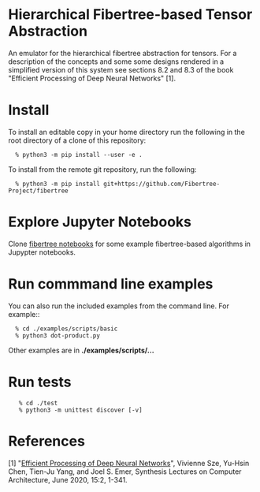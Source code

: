 Hierarchical Fibertree-based Tensor Abstraction
==================================================

An emulator for the hierarchical fibertree abstraction for
tensors. For a description of the concepts and some some designs
rendered in a simplified version of this system see sections 8.2 and
8.3 of the book "Efficient Processing of Deep Neural Networks" [1]. 

Install
=======

To install an editable copy in your home directory run the following
in the root directory of a clone of this repository:

```console
  % python3 -m pip install --user -e .

```
To install from the remote git repository, run the following:

```console
  % python3 -m pip install git+https://github.com/Fibertree-Project/fibertree
```


Explore Jupyter Notebooks
=========================

Clone [fibertree notebooks](https://github.com/Fibertree-Project/fibertree-notebooks) 
for some example fibertree-based algorithms in Jupypter notebooks.


Run commmand line examples
===========================

You can also run the included examples from the command line. For
example::

```console
  % cd ./examples/scripts/basic
  % python3 dot-product.py
```

Other examples are in **./examples/scripts/...**


Run tests
=========

```console
   % cd ./test
   % python3 -m unittest discover [-v]
```



References
==========

[1] "[Efficient Processing of Deep Neural Networks](http://www.morganclaypoolpublishers.com/catalog_Orig/product_info.php?products_id=1530)",
Vivienne Sze, Yu-Hsin Chen, Tien-Ju Yang, and Joel S. Emer, Synthesis
Lectures on Computer Architecture, June 2020, 15:2, 1-341.
